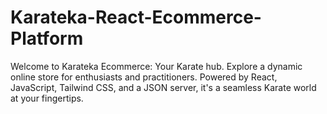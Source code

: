 # Karateka-React-Ecommerce-Platform
Welcome to Karateka Ecommerce: Your Karate hub. Explore a dynamic online store for enthusiasts and practitioners. Powered by React, JavaScript, Tailwind CSS, and a JSON server, it's a seamless Karate world at your fingertips.
